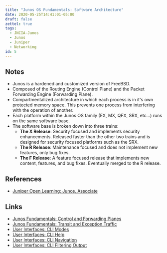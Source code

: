 ```yaml
---
title: "Junos OS Fundamentals: Software Architecture"
date: 2020-05-25T14:41:01-05:00
draft: false
zettel: true
tags:
  - JNCIA-Junos
  - Junos
  - Juniper
  - Networking
id: 5
---
```

## Notes
  * Junos is a hardened and customized version of FreeBSD.
  * Composed of  the Routing Engine (Control Plane) and the Packet Forwarding Engine (Forwarding Plane).
  * Compartmentalized architecture in which each process is in it's own protected memory space. This prevents one process from interfering with the operation of another.
  * Each platform within the Junos OS family (EX, MX, QFX, SRX, etc...) runs on the same software base.
  * The software base is broken down into three trains:
    * **The X Release**: Security focused and implements security enhancements. Released faster than the other two trains and is designed for security focused platforms such as the SRX.
    * **The R Release**: Maintenance focused and does not implement new features, only bug fixes.
    * **The F Release**: A feature focused release that implements new content, features, and bug fixes. Eventually merged to the R release.

## References
  * [Juniper Open Learning: Junos, Associate](https://cloud.contentraven.com/junosgenius/learningpath-detail/1004/3/0/1)

## Links
  * [Junos Fundamentals: Control and Forwarding Planes](202005201450-Junos-Fundamentals-Control-and-Forwarding-Planes.md)
  * [Junos Fundamentals: Transit and Exception Traffic](202005251905-Junos-Fundamentals-Transit-and-Exception-Traffic.md)
  * [User Interfaces: CLI Modes](202005251910-User-Interfaces-CLI-Modes.md)
  * [User Interfaces: CLI Help](202005251940-User-Interfaces-CLI-Help.md)
  * [User Interfaces: CLI Navigation](202005251955-User-Interfaces-CLI-Navigation.md)
  * [User Interfaces: CLI Filtering Output](202005252000-User-Interfaces-CLI-Filtering-Output.md)